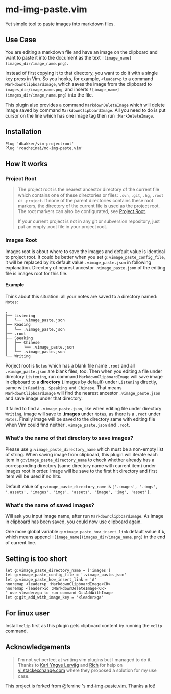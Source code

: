 # md-img-paste.vim

Yet simple tool to paste images into markdown files.

## Use Case

You are editing a markdown file and have an image on the clipboard and want to paste it into the document as the text `![image_name](images_dir/image_name.png)`.

Instead of first copying it to that directory, you want to do it with a single key press in Vim. So you hooks, for example, `<leader>p` to a command `MarkdownClipboardImage`, which saves the image from the clipboard to `images_dir/image_name.png`, and inserts `![image_name](images_dir/image_name.png)` into the file.

This plugin also provides a command `MarkdownDeleteImage` which will delete image saved by command `MarkdownClipboardImage`. All you need to do is put cursor on the line which has one image tag then run `:MarkDeleteImage`.

## Installation

```
Plug 'dbakker/vim-projectroot'
Plug 'roachsinai/md-img-paste.vim'
```

## How it works

### Project Root

> The project root is the nearest ancestor directory of the current file which contains one of these directories or files: `.svn`, `.git`, `.hg`, `.root` or `.project`. If none of the parent directories contains these root markers, the directory of the current file is used as the project root. The root markers can also be configurated, see [Project Root](https://github.com/skywind3000/asyncrun.vim/wiki/Project-Root).
>
> If your current project is not in any git or subversion repository, just put an empty .root file in your project root.

### Images Root

Images root is about where to save the images and default value is identical to project root.  It could be better when you set `g:vimage_paste_config_file`, it will be replaced by its default value `.vimage_paste.json` in following explanation. Directory of nearest ancestor `.vimage_paste.json` of the editing file is images root for this file.

#### Example

Think about this situation: all your notes are saved to a directory named: `Notes`:

```
.
├── Listening
│   └── .vimage_paste.json
├── Reading
│   └── .vimage_paste.json
├── .root
├── Speaking
│   ├── Chinese
│   │   └── .vimage_paste.json
│   └── .vimage_paste.json
└── Writing
```

Porject root is `Notes` which has a blank file name `.root` and all `.vimage_paste.json` are blank files, too. Then when you editing a file under directory `Listening`, run command `MarkdownClipboardImage` will save image in clipboard to a **directory** (.images by default) under `Listening` directly, same with `Reading, Speaking and Chinese`. That means `MarkdownClipboardImage` will find the nearest ancestor `.vimage_paste.json` and save image under that directory.

If failed to find a `.vimage_paste.json`, like when editing file under directory `Writing`, image will save to **.images** under `Notes`, as there is a `.root` under `Notes`. Finally image will be saved to the directory same with editing file when Vim could find neither `.vimage_paste.json` and `.root`.

### What's the name of that directory to save images?

Please use `g:vimage_paste_directory_name` which must be a non-empty list of string. When saving image from clipboard, this plugin will iterate each item in `g:vimage_paste_directory_name` to check whether already has a corresponding directory (same directory name with current item) under images root in order. Image will be save to the first hit directory and first item will be used if no hits.

Default value of `g:vimage_paste_directory_name` is `['.images', '.imgs', '.assets', 'images', 'imgs', 'assets', 'image', 'img', 'asset']`.

### What's the name of saved images?

Will ask you input image name, after run `MarkdownClipboardImage`. As image in clipboard has been saved, you could now use clipboard again.

One more global variable `g:vimage_paste_how_insert_link` default value if `A`, which means append `![image_name](images_dir/image_name.png)` in the end of current line.

## Setting is too short

```
let g:vimage_paste_directory_name = ['images']
let g:vimage_paste_config_file = '.vimage_paste.json'
let g:vimage_paste_how_insert_link = 'A'
nnoremap <leader>p :MarkdownClipboardImage<CR>
nnoremap <leader>id :MarkdownDeleteImage<CR>
" use <leader>ga to run command GitAddWithImage
let g:git_add_with_image_key = '<leader>ga'
```

## For linux user

Install `xclip` first as this plugin gets clipboard content by running the `xclip` command.

## Acknowledgements

> I'm not yet perfect at writing vim plugins but I managed to do it. Thanks to [Karl Yngve Lervåg](https://vi.stackexchange.com/users/21/karl-yngve-lerv%C3%A5g) and [Rich](https://vi.stackexchange.com/users/343/rich) for help on [vi.stackexchange.com](https://vi.stackexchange.com/questions/14114/paste-link-to-image-in-clipboard-when-editing-markdown) where they proposed a solution for my use case.

This project is forked from @ferrine 's [md-img-paste.vim](https://github.com/ferrine/md-img-paste.vim). Thanks a lot!
